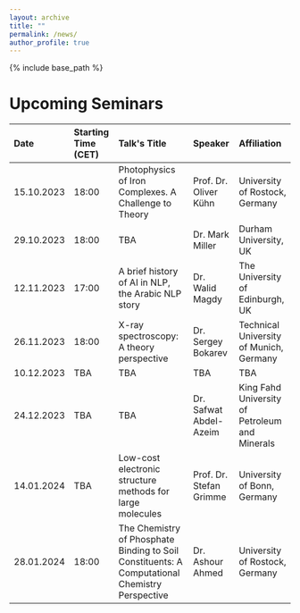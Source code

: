 ```yaml
---
layout: archive
title: ""
permalink: /news/
author_profile: true
---
```


{% include base_path %}

Upcoming Seminars
=======

| Date | Starting Time (CET) | Talk's Title | Speaker | Affiliation |
|:---- |:------------------- |:------------ |:------- |:------------|
| 15.10.2023 | 18:00 | Photophysics of Iron Complexes. A Challenge to Theory | Prof. Dr. Oliver Kühn | University of Rostock, Germany | 
| 29.10.2023 | 18:00 | TBA | Dr. Mark Miller | Durham University, UK | 
| 12.11.2023 | 17:00 | A brief history of AI in NLP, the Arabic NLP story | Dr. Walid Magdy | The University of Edinburgh, UK |
| 26.11.2023 | 18:00 | X-ray spectroscopy: A theory perspective | Dr. Sergey Bokarev | Technical University of Munich, Germany |
| 10.12.2023 | TBA | TBA | TBA | TBA |
| 24.12.2023 | TBA | TBA | Dr. Safwat Abdel-Azeim | King Fahd University of Petroleum and Minerals |
| 14.01.2024 | TBA | Low-cost electronic structure methods for large molecules | Prof. Dr. Stefan Grimme | University of Bonn, Germany | 
| 28.01.2024 | 18:00 | The Chemistry of Phosphate Binding to Soil Constituents: A Computational Chemistry Perspective | Dr. Ashour Ahmed | University of Rostock, Germany | 
